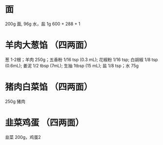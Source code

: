 # 面
200g 面, 96g 水，盐 1g
600 + 288 + 1

# 羊肉大葱馅 （四两面）
葱 1-2根；羊肉 250g；五香粉 1/16 tsp (0.3 mL); 花椒粉 1/16 tsp; 白胡椒 1/8 tsp (0.6mL); 姜泥 1/2 tbsp (7mL); 生抽 1tbsp (15 mL); 盐 1/8 tsp；水 75g

# 猪肉白菜馅 （四两面）
250g 猪肉

# 韭菜鸡蛋 （四两面）
韭菜 200g，鸡蛋2
